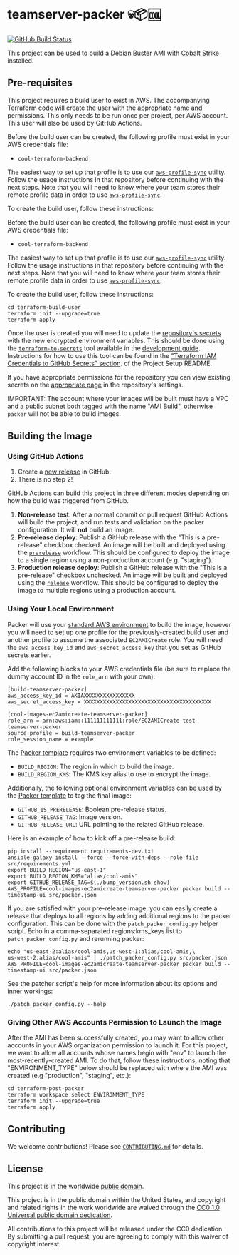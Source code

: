 # teamserver-packer 💀📦🆒 #

[![GitHub Build Status](https://github.com/cisagov/teamserver-packer/workflows/build/badge.svg)](https://github.com/cisagov/teamserver-packer/actions)

This project can be used to build a Debian Buster AMI with [Cobalt
Strike](https://www.cobaltstrike.com/) installed.

## Pre-requisites ##

This project requires a build user to exist in AWS. The accompanying Terraform
code will create the user with the appropriate name and permissions. This only
needs to be run once per project, per AWS account. This user will also be used
by GitHub Actions.

Before the build user can be created, the following profile must exist in
your AWS credentials file:

- `cool-terraform-backend`

The easiest way to set up that profile is to use our
[`aws-profile-sync`](https://github.com/cisagov/aws-profile-sync) utility.
Follow the usage instructions in that repository before continuing with the
next steps. Note that you will need to know where your team stores their
remote profile data in order to use
[`aws-profile-sync`](https://github.com/cisagov/aws-profile-sync).

To create the build user, follow these instructions:

Before the build user can be created, the following profile must exist in
your AWS credentials file:

* `cool-terraform-backend`

The easiest way to set up that profile is to use our
[`aws-profile-sync`](https://github.com/cisagov/aws-profile-sync) utility.
Follow the usage instructions in that repository before continuing with the
next steps.  Note that you will need to know where your team stores their
remote profile data in order to use
[`aws-profile-sync`](https://github.com/cisagov/aws-profile-sync).

To create the build user, follow these instructions:

```console
cd terraform-build-user
terraform init --upgrade=true
terraform apply
```

Once the user is created you will need to update the
[repository's secrets](https://help.github.com/en/actions/configuring-and-managing-workflows/creating-and-storing-encrypted-secrets)
with the new encrypted environment variables. This should be done using the
[`terraform-to-secrets`](https://github.com/cisagov/development-guide/tree/develop/project_setup#terraform-iam-credentials-to-github-secrets-)
tool available in the
[development guide](https://github.com/cisagov/development-guide). Instructions
for how to use this tool can be found in the
["Terraform IAM Credentials to GitHub Secrets" section](https://github.com/cisagov/development-guide/tree/develop/project_setup#terraform-iam-credentials-to-github-secrets-).
of the Project Setup README.

If you have appropriate permissions for the repository you can view existing
secrets on the
[appropriate page](https://github.com/cisagov/teamserver-packer/settings/secrets)
in the repository's settings.

IMPORTANT: The account where your images will be built must have a VPC and
a public subnet both tagged with the name "AMI Build", otherwise `packer`
will not be able to build images.

## Building the Image ##

### Using GitHub Actions ###

1. Create a [new release](https://help.github.com/en/articles/creating-releases)
   in GitHub.
1. There is no step 2!

GitHub Actions can build this project in three different modes depending on
how the build was triggered from GitHub.

1. **Non-release test**: After a normal commit or pull request GitHub Actions
   will build the project, and run tests and validation on the
   packer configuration. It will __not__ build an image.
1. **Pre-release deploy**: Publish a GitHub release
   with the "This is a pre-release" checkbox checked. An image will be built
   and deployed using the [`prerelease`](.github/workflows/prerelease.yml)
   workflow. This should be configured to deploy the image to a single region
   using a non-production account (e.g. "staging").
1. **Production release deploy**: Publish a GitHub release with
   the "This is a pre-release" checkbox unchecked. An image will be built
   and deployed using the [`release`](.github/workflows/release.yml)
   workflow. This should be configured to deploy the image to multiple regions
   using a production account.

### Using Your Local Environment ###

Packer will use your
[standard AWS environment](https://docs.aws.amazon.com/cli/latest/userguide/cli-configure-envvars.html)
to build the image, however you will need to set up one profile for the
previously-created build user and another profile to assume the associated
`EC2AMICreate` role. You will need the `aws_access_key_id` and
`aws_secret_access_key` that you set as GitHub secrets earlier.

Add the following blocks to your AWS credentials file (be sure to replace the
dummy account ID in the `role_arn` with your own):

```console
[build-teamserver-packer]
aws_access_key_id = AKIAXXXXXXXXXXXXXXXX
aws_secret_access_key = XXXXXXXXXXXXXXXXXXXXXXXXXXXXXXXXXXXXXXXX

[cool-images-ec2amicreate-teamserver-packer]
role_arn = arn:aws:iam::111111111111:role/EC2AMICreate-test-teamserver-packer
source_profile = build-teamserver-packer
role_session_name = example
```

The [Packer template](src/packer.json) requires two environment variables to be defined:

- `BUILD_REGION`: The region in which to build the image.
- `BUILD_REGION_KMS`: The KMS key alias to use to encrypt the image.

Additionally, the following optional environment variables can be used
by the [Packer template](src/packer.json) to tag the final image:

- `GITHUB_IS_PRERELEASE`: Boolean pre-release status.
- `GITHUB_RELEASE_TAG`: Image version.
- `GITHUB_RELEASE_URL`: URL pointing to the related GitHub release.

Here is an example of how to kick off a pre-release build:

```console
pip install --requirement requirements-dev.txt
ansible-galaxy install --force --force-with-deps --role-file src/requirements.yml
export BUILD_REGION="us-east-1"
export BUILD_REGION_KMS="alias/cool-amis"
export GITHUB_RELEASE_TAG=$(./bump_version.sh show)
AWS_PROFILE=cool-images-ec2amicreate-teamserver-packer packer build --timestamp-ui src/packer.json
```

If you are satisfied with your pre-release image, you can easily create a release
that deploys to all regions by adding additional regions to the packer configuration.
This can be done with the `patch_packer_config.py` helper script.
Echo in a comma-separated regions:kms_keys list to `patch_packer_config.py`
and rerunning packer:

```console
echo "us-east-2:alias/cool-amis,us-west-1:alias/cool-amis,\
us-west-2:alias/cool-amis" | ./patch_packer_config.py src/packer.json
AWS_PROFILE=cool-images-ec2amicreate-teamserver-packer packer build --timestamp-ui src/packer.json
```

See the patcher script's help for more information about its options and
inner workings:

```console
./patch_packer_config.py --help
```

### Giving Other AWS Accounts Permission to Launch the Image ###

After the AMI has been successfully created, you may want to allow other
accounts in your AWS organization permission to launch it. For this project,
we want to allow all accounts whose names begin with "env" to launch the
most-recently-created AMI. To do that, follow these instructions, noting that
"ENVIRONMENT_TYPE" below should be replaced with where the AMI was created
(e.g "production", "staging", etc.):

```console
cd terraform-post-packer
terraform workspace select ENVIRONMENT_TYPE
terraform init --upgrade=true
terraform apply
```

## Contributing ##

We welcome contributions!  Please see [`CONTRIBUTING.md`](CONTRIBUTING.md) for
details.

## License ##

This project is in the worldwide [public domain](LICENSE).

This project is in the public domain within the United States, and
copyright and related rights in the work worldwide are waived through
the [CC0 1.0 Universal public domain
dedication](https://creativecommons.org/publicdomain/zero/1.0/).

All contributions to this project will be released under the CC0
dedication. By submitting a pull request, you are agreeing to comply
with this waiver of copyright interest.
